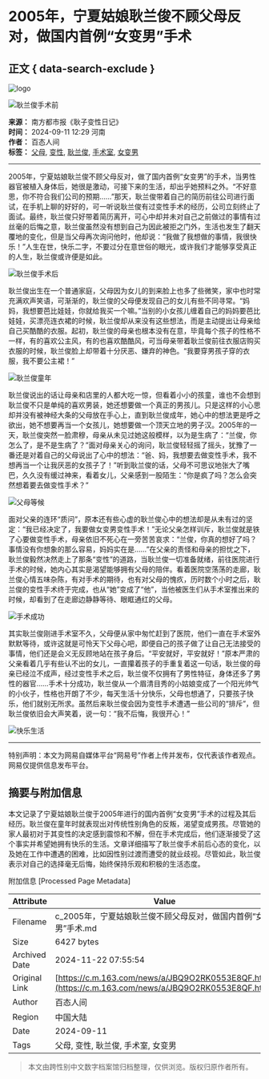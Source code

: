 # 2005年，宁夏姑娘耿兰俊不顾父母反对，做国内首例“女变男”手术

## 正文 { data-search-exclude }


![logo](https://static.ws.126.net/163/frontend/images/logo-netease.png)

![耿兰俊手术前](https://nimg.ws.126.net/?url=http%3A%2F%2Fdingyue.ws.126.net%2F2024%2F0911%2Fe37f19efj00sjmsds00udd000v900tlp.jpg&thumbnail=750x2147483647&quality=75&type=jpg)

**来源：** 南方都市报《耿子变性日记》  
**时间：** 2024-09-11 12:29 河南  
**作者：** 百态人间  
**标签：** [父母](https://news.163.com/keywords/7/3/72366bcd/1.html), [变性](https://news.163.com/keywords/5/d/53d86027/1.html), [耿兰俊](https://news.163.com/keywords/8/3/803f51704fca/1.html), [手术室](https://news.163.com/keywords/6/4/624b672f5ba4/1.html), [女变男](https://news.163.com/keywords/5/7/597353d87537/1.html)

---

2005年，宁夏姑娘耿兰俊不顾父母反对，做了国内首例“女变男”的手术，当男性器官被植入身体后，她很是激动，可接下来的生活，却出乎她预料之外。“不好意思，你不符合我们公司的预期……”那天，耿兰俊带着自己的简历前往公司进行面试，在手机上聊的好好的，可一听说耿兰俊有过变性手术的经历，公司立刻终止了面试。最终，耿兰俊只好带着简历离开，可心中却并未对自己之前做过的事情有过丝毫的后悔之意，耿兰俊虽然没有想到自己为因此被拒之门外，生活也发生了翻天覆地的变化，但是当父母再次询问他时，他却说：“我做了我想做的事情，我很快乐！”人生在世，快乐二字，不要过分在意世俗的眼光，或许我们才能够享受真正的人生，耿兰俊或许便是如此。

![耿兰俊手术后](https://nimg.ws.126.net/?url=http%3A%2F%2Fcms-bucket.ws.126.net%2F2022%2F0630%2F217901abj00re9ui5000wc000ev00evc.jpg&thumbnail=90x2147483647&quality=75&type=jpg)

耿兰俊出生在一个普通家庭，父母因为女儿的到来脸上也多了些微笑，家中也时常充满欢声笑语，可渐渐的，耿兰俊的父母便发现自己的女儿有些不同寻常。“妈妈，我想要芭比娃娃，你就给我买一个嘛。”当别的小女孩儿缠着自己的妈妈要芭比娃娃，买漂亮连衣裙的时候，耿兰俊却从来没有这些想法，而是主动提出让母亲给自己买酷酷的衣服。起初，耿兰俊的母亲也根本没有在意，毕竟每个孩子的性格不一样，有的喜欢公主风，有的也喜欢酷酷风，可当母亲带着耿兰俊前往衣服店购买衣服的时候，耿兰俊脸上却带着十分厌恶、嫌弃的神色。“我要穿男孩子穿的衣服，我不要公主裙！”

![耿兰俊童年](https://nimg.ws.126.net/?url=http%3A%2F%2Fdingyue.ws.126.net%2F2024%2F0911%2F3e4ee66aj00sjmse700sbd000v900k1p.jpg&thumbnail=750x2147483647&quality=75&type=webp)

耿兰俊说出的话让母亲和店里的人都大吃一惊，但看着小小的孩童，谁也不会想到耿兰俊不只是单纯的喜欢男装，她还想要做一个真正的男孩儿。只是这样的小心思却并没有被神经大条的父母放在手心上，直到耿兰俊成年，她心中的想法更是呼之欲出，她不想要再当一个女孩儿，她想要做一个顶天立地的男子汉。2005年的一天，耿兰俊突然一脸肃穆，母亲从未见过她这般模样，以为是生病了：“兰俊，你怎么了，是不是生病了？”面对母亲关心的询问，耿兰俊轻轻摇了摇头，犹豫了一番还是对着自己的父母说出了心中的想法：“爸、妈，我想要去做变性手术，我不想再当一个让我厌恶的女孩子了！”听到耿兰俊的话，父母不可思议地张大了嘴巴，久久没有缓过神来，看着女儿，父亲感到一股陌生：“你是疯了吗？怎么会突然想着要去做变性手术？”

![父母等候](https://nimg.ws.126.net/?url=http%3A%2F%2Fdingyue.ws.126.net%2F2024%2F0911%2Fb6f617d1j00sjmseo00rhd000uq00qmp.jpg&thumbnail=750x2147483647&quality=75&type=webp)

面对父亲的连环“质问”，原本还有些心虚的耿兰俊心中的想法却是从未有过的坚定：“我已经决定了，我要做女变男变性手术！”无论父亲怎样训斥，耿兰俊就是铁了心要做变性手术，母亲依旧不死心在一旁苦苦哀求：“兰俊，你真的想好了吗？事情没有你想象的那么容易，妈妈实在是……”在父亲的责怪和母亲的担忧之下，耿兰俊毅然决然走上了那条“变性”的道路，当耿兰俊一切准备就绪，前往医院进行手术的时候，她内心其实是渴望能够拥有父母的陪伴。看着医院空荡荡的走廊，耿兰俊心情五味杂陈，有对手术的期待，也有对父母的愧疚，历时数个小时之后，耿兰俊的变性手术终于完成，也从“她”变成了“他”，当他被医生们从手术室推出来的时候，却看到了在走廊边静静等待、眼眶通红的父母。

![手术成功](https://nimg.ws.126.net/?url=http%3A%2F%2Fdingyue.ws.126.net%2F2024%2F0911%2F81d2f848j00sjmsfq005pd000lq00nop.jpg&thumbnail=750x2147483647&quality=75&type=webp)

其实耿兰俊刚进手术室不久，父母便从家中匆忙赶到了医院，他们一直在手术室外默默等待，或许这就是可怜天下父母心吧，即便自己的孩子做了让自己无法接受的事情，他们还是会义无反顾地站在孩子身后。“平安就好，平安就好！”原本严肃的父亲看着几乎有些认不出的女儿，一直攥着孩子的手重复着这一句话，耿兰俊的母亲已经泣不成声，经过变性手术之后，耿兰俊不仅拥有了男性特征，身体还多了男性的器官……手术十分成功，耿兰俊从一个眉清目秀的小姑娘变成了一个阳光帅气的小伙子，性格也开朗了不少，每天生活十分快乐，父母也想通了，只要孩子快乐，他们就别无所求。虽然后来耿兰俊会因为变性手术遭遇一些公司的“排斥”，但耿兰俊依旧会大声笑着，说一句：“我不后悔，我很开心！”

![快乐生活](https://nimg.ws.126.net/?url=http%3A%2F%2Fdingyue.ws.126.net%2F2024%2F0911%2F272a6708j00sjmsgh005sd000j700b0p.jpg&thumbnail=750x2147483647&quality=75&type=webp)

---

特别声明：本文为网易自媒体平台“网易号”作者上传并发布，仅代表该作者观点。网易仅提供信息发布平台。

## 摘要与附加信息

<!-- tcd_abstract -->
本文记录了宁夏姑娘耿兰俊于2005年进行的国内首例“女变男”手术的过程及其后经历。耿兰俊在童年时就表现出对传统性别角色的反叛，渴望变成男孩。尽管她的家人最初对于其变性的决定感到震惊和不解，但在手术完成后，他们逐渐接受了这个事实并希望她拥有快乐的生活。文章详细描写了耿兰俊手术前后心态的变化，以及她在工作中遭遇的困难，比如因性别过渡而遭受的就业歧视。尽管如此，耿兰俊表示对自己的选择毫无后悔，始终保持乐观和积极的生活态度。
<!-- tcd_abstract_end -->

附加信息 [Processed Page Metadata]

| Attribute       | Value                                  |
|-----------------|----------------------------------------|
| Filename        | c_2005年，宁夏姑娘耿兰俊不顾父母反对，做国内首例“女变男”手术.md                             |
| Size            | 6427 bytes                           |
| Archived Date   | 2024-11-22 07:55:54                             |
| Original Link   | [https://c.m.163.com/news/a/JBQ9O2RK0553E8QF.html](https://c.m.163.com/news/a/JBQ9O2RK0553E8QF.html)                       |
| Author          | 百态人间                               |
| Region          | 中国大陆                               |
| Date            | 2024-09-11                                 |
| Tags            | 父母, 变性, 耿兰俊, 手术室, 女变男                                 |
>
> 本文由跨性别中文数字档案馆归档整理，仅供浏览。版权归原作者所有。
>